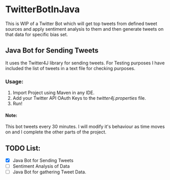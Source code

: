 # TwitterBotInJava
This is WIP of a Twitter Bot which will get top tweets from defined tweet sources and apply sentiment analysis to them and then generate tweets on that data for specific bias set.



## Java Bot for Sending Tweets
It uses the Twitter4J library for sending tweets. For Testing purposes I have included the list of tweets in a text file for checking purposes.
### Usage:
1. Import Project using Maven in any IDE.
2. Add your Twitter API OAuth Keys to the *twitter4j.properties* file.
3. Run! 

#### Note: 
This bot tweets every 30 minutes. I will modify it's behaviour as time moves on and I complete the other parts of the project.

## TODO List:
- [x] Java Bot for Sending Tweets
- [ ] Sentiment Analysis of Data
- [ ] Java Bot for gathering Tweet Data.